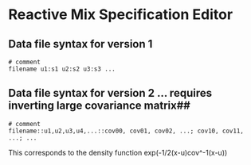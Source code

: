 # Reactive Mix Specification Editor #

## Data file syntax for version 1
```
# comment
filename u1:s1 u2:s2 u3:s3 ...
```

## Data file syntax for version 2 ... requires inverting large covariance matrix##
```
# comment
filename::u1,u2,u3,u4,...::cov00, cov01, cov02, ...; cov10, cov11, ...; ...
```

This corresponds to the density function exp(-1/2(x-u)cov^-1(x-u))